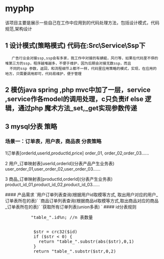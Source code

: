 # myphp
该项目主要是展示一些自己在工作中应用到的代码处理方法，包括设计模式，代码规范,架构设计

## 1 设计模式(策略模式)  代码在:Src\Service\Ssp下
```
   广告行业会对接ssp,ssp会有多家，我工作中对接的有蜻蜓，风行等，如果在代码里不停的堆第三方的ssp，程序越堆越多，不便于维护，因为后期会对接无数ssp，而且
  不同的ssp 参数，返回，和流程细节上都不一样，代码里应用策略的模式，实现，在应用的地方，只需要调用即可，代码易维护，便于管理
```
## 2 模仿java spring ,php mvc中加了一层，service ,service作各model的调用处理，c只负责if else 逻辑，通过php 魔术方法_set,_get实现参数传递
## 3 mysql分表 策略
### 场景一：订单表，用户表，商品表 分表策略
  <p> 1订单表[orderId,userId,productId,price] order_01, order_02,order_03......</p>
  <p> 2 用户_订单映射表[userId,orderId](分表产品产生业务表) user_order_01,user_order_02,user_order_03...... </p>
  <p> 3 商品_订单映射表[productId,orderId](分表产生业务表) product_id_01,product_id_02,product_id_03......</p>
 #### 产品需求
   `用户订单列表查询(根据用户id取模等方式, 取出用户对应的用户_订单表所在的表)`
  `商品订单列表查询(根据商品id取模等方式,取出商品对应的商品_订单表所在的表)`
   `获取所有订单列表(union多表)   `
 #### id分表规则
   <pre>
          "table_".id%n; //n 表数量</p>
           $str = crc32($id)
           if ($str < 0) {
             return "table_".substr(abs($str),0,1)
           }
           return "table_".substr($str,0,2) 
   </pre>
